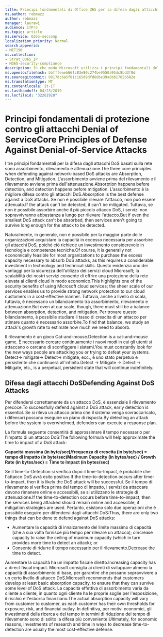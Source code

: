 ```yaml
---
title: Principi fondamentali di Office 365 per la difesa dagli attacchi Denial of Service
ms.author: robmazz
author: robmazz
manager: laurawi
audience: ITPro
ms.topic: article
ms.service: O365-seccomp
localization_priority: Normal
search.appverid:
- MET150
ms.collection:
- Strat_O365_IP
- M365-security-compliance
description: In che modo Microsoft utilizza i principi fondamentali dell'assorbimento, del rilevamento e dell'attenuazione in difesa degli attacchi DoS (Denial of Service).
ms.openlocfilehash: bbfffeaeb66fc83e80c274be9550a95dc8bd3f0d
ms.sourcegitcommit: 0017dc6a5f81c165d9dfd88be39a6bb17856582e
ms.translationtype: MT
ms.contentlocale: it-IT
ms.lasthandoff: 04/23/2019
ms.locfileid: "32262928"
---
```

# <a name="core-principles-of-defense-against-denial-of-service-attacks"></a><span data-ttu-id="1e612-103">Principi fondamentali di protezione contro gli attacchi Denial of Service</span><span class="sxs-lookup"><span data-stu-id="1e612-103">Core Principles of Defense Against Denial-of-Service Attacks</span></span>

<span data-ttu-id="1e612-104">I tre principi fondamentali per la difesa dagli attacchi DoS basati sulla rete sono assorbimento, rilevamento e attenuazione.</span><span class="sxs-lookup"><span data-stu-id="1e612-104">The three core principles when defending against network-based DoS attacks are Absorption, Detection, and Mitigation.</span></span>
<span data-ttu-id="1e612-105">L'assorbimento avviene prima del rilevamento e il rilevamento avviene prima dell'attenuazione.</span><span class="sxs-lookup"><span data-stu-id="1e612-105">Absorption happens before detection, and detection happens before mitigation.</span></span> <span data-ttu-id="1e612-106">L'assorbimento è la migliore difesa contro gli attacchi DoS.</span><span class="sxs-lookup"><span data-stu-id="1e612-106">Absorption is the best defense against a DoS attacks.</span></span> <span data-ttu-id="1e612-107">Se non è possibile rilevare l'attacco, non può essere attenuato.</span><span class="sxs-lookup"><span data-stu-id="1e612-107">If the attack can't be detected, it can't be mitigated.</span></span> <span data-ttu-id="1e612-108">Tuttavia, se non è possibile assorbire anche il più piccolo attacco DoS, i servizi non sopravvivranno abbastanza a lungo per rilevare l'attacco.</span><span class="sxs-lookup"><span data-stu-id="1e612-108">But if even the smallest DoS attack can't be absorbed, then services aren't going to survive long enough for the attack to be detected.</span></span>

<span data-ttu-id="1e612-109">Naturalmente, in generale, non è possibile per la maggior parte delle organizzazioni acquistare la capacità in eccesso necessaria per assorbire gli attacchi DoS, poiché ciò richiede un investimento considerevole in tecnologia e competenze tecniche.</span><span class="sxs-lookup"><span data-stu-id="1e612-109">Of course, it is generally not economically feasible for most organizations to purchase the excess capacity necessary to absorb DoS attacks, as this requires a considerable investment in technology and technical skills.</span></span> <span data-ttu-id="1e612-110">Questo evidenzia uno dei vantaggi per la sicurezza dell'utilizzo dei servizi cloud Microsoft; la scalabilità dei nostri servizi consente di offrire una protezione della rete elevata ai clienti cloud in modo economico.</span><span class="sxs-lookup"><span data-stu-id="1e612-110">This highlights one of the security benefits of using Microsoft cloud services; the sheer scale of our services enables us to provide strong network protection to our cloud customers in a cost-effective manner.</span></span> <span data-ttu-id="1e612-111">Tuttavia, anche a livello di scala, tuttavia, è necessario un bilanciamento tra assorbimento, rilevamento e attenuazione.</span><span class="sxs-lookup"><span data-stu-id="1e612-111">But even at our scale, though, there must still be a balance between absorption, detection, and mitigation.</span></span> <span data-ttu-id="1e612-112">Per trovare questo bilanciamento, è possibile studiare il tasso di crescita di un attacco per stimare quanto è necessario assorbire.</span><span class="sxs-lookup"><span data-stu-id="1e612-112">To find that balance, we study an attack's growth rate to estimate how much we need to absorb.</span></span>

<span data-ttu-id="1e612-113">Il rilevamento è un gioco Cat-and-mouse.</span><span class="sxs-lookup"><span data-stu-id="1e612-113">Detection is a cat-and-mouse game.</span></span> <span data-ttu-id="1e612-114">È necessario cercare continuamente i nuovi modi in cui gli utenti si attaccano o cercano di sconfiggere i sistemi.</span><span class="sxs-lookup"><span data-stu-id="1e612-114">You must constantly look for the new ways people are attacking you or trying to defeat your systems.</span></span> <span data-ttu-id="1e612-115">Detect-> mitigate-> Detect-> mitigate, ecc., è uno stato perpetuo e persistente che continuerà all'infinito.</span><span class="sxs-lookup"><span data-stu-id="1e612-115">Detect -> Mitigate -> Detect -> Mitigate, etc., is a perpetual, persistent state that will continue indefinitely.</span></span>

## <a name="defending-against-dos-attacks"></a><span data-ttu-id="1e612-116">Difesa dagli attacchi DoS</span><span class="sxs-lookup"><span data-stu-id="1e612-116">Defending Against DoS Attacks</span></span>

<span data-ttu-id="1e612-117">Per difendersi correttamente da un attacco DoS, è essenziale il rilevamento precoce.</span><span class="sxs-lookup"><span data-stu-id="1e612-117">To successfully defend against a DoS attack, early detection is essential.</span></span> <span data-ttu-id="1e612-118">Se si rileva un attacco prima che il sistema venga sovraccaricato, i difensori possono eseguire un piano di risposta.</span><span class="sxs-lookup"><span data-stu-id="1e612-118">By detecting an attack before the system is overwhelmed, defenders can execute a response plan.</span></span>

<span data-ttu-id="1e612-119">La formula seguente consentirà di approssimare il tempo necessario per l'impatto di un attacco DoS:</span><span class="sxs-lookup"><span data-stu-id="1e612-119">The following formula will help approximate the time to impact of a DoS attack:</span></span>

   <span data-ttu-id="1e612-120">**Capacità massima (in byte/sec)/frequenza di crescita (in byte/sec) = tempo di impatto (in byte/sec)**</span><span class="sxs-lookup"><span data-stu-id="1e612-120">**Maximum Capacity (in bytes/sec) / Growth Rate (in bytes/sec) = Time to Impact (in bytes/sec)**</span></span>

<span data-ttu-id="1e612-121">Se il time-to-Detection si verifica dopo il time-to-Impact, è probabile che l'attacco DoS avrà esito positivo.</span><span class="sxs-lookup"><span data-stu-id="1e612-121">If the time-to-detection occurs after time-to-impact, then it is likely the DoS attack will be successful.</span></span> <span data-ttu-id="1e612-122">Se il tempo di rilevamento si verifica prima del tempo di impatto, i servizi da attaccare devono rimanere online e accessibili, se si utilizzano le strategie di attenuazione.</span><span class="sxs-lookup"><span data-stu-id="1e612-122">If the time-to-detection occurs before time-to-impact, then the services being attacked should remain online and accessible, if mitigation strategies are used.</span></span> <span data-ttu-id="1e612-123">Pertanto, esistono solo due operazioni che è possibile eseguire per difendersi dagli attacchi DoS:</span><span class="sxs-lookup"><span data-stu-id="1e612-123">Thus, there are only two things that can be done to defend against DoS attacks:</span></span>
- <span data-ttu-id="1e612-124">Aumentare la capacità di innalzamento del limite massimo di capacità (che a sua volta fornisce più tempo per rilevare un attacco); o</span><span class="sxs-lookup"><span data-stu-id="1e612-124">Increase capacity to raise the ceiling of maximum capacity (which in turn provides more time to detect an attack); or</span></span>
- <span data-ttu-id="1e612-125">Consente di ridurre il tempo necessario per il rilevamento.</span><span class="sxs-lookup"><span data-stu-id="1e612-125">Decrease the time to detect.</span></span>

<span data-ttu-id="1e612-126">Aumentare la capacità ha un impatto fiscale diretto.</span><span class="sxs-lookup"><span data-stu-id="1e612-126">Increasing capacity has a direct fiscal impact.</span></span> <span data-ttu-id="1e612-127">Microsoft consiglia ai clienti di sviluppare almeno la capacità di assorbimento di base, per garantire che possano sopravvivere a un certo livello di attacco DoS.</span><span class="sxs-lookup"><span data-stu-id="1e612-127">Microsoft recommends that customers develop at least basic absorption capacity, to ensure that they can survive some level of DoS attack.</span></span> <span data-ttu-id="1e612-128">La capacità effettiva di assorbimento varia da cliente a cliente, in quanto ogni cliente ha le proprie soglie per l'esposizione, il rischio e l'esborso finanziario.</span><span class="sxs-lookup"><span data-stu-id="1e612-128">The actual absorption capacity will vary from customer to customer, as each customer has their own thresholds for exposure, risk, and financial outlay.</span></span> <span data-ttu-id="1e612-129">In definitiva, per motivi economici, gli investimenti della ricerca e del tempo in termini di riduzione del tempo di rilevamento sono di solito la difesa più conveniente.</span><span class="sxs-lookup"><span data-stu-id="1e612-129">Ultimately, for economic reasons, investments of research and time in ways to decrease time-to-detection are usually the most cost-effective defense.</span></span>
